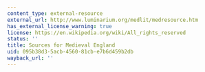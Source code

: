 ```yaml
---
content_type: external-resource
external_url: http://www.luminarium.org/medlit/medresource.htm
has_external_license_warning: true
license: https://en.wikipedia.org/wiki/All_rights_reserved
status: ''
title: Sources for Medieval England
uid: 095b38d3-5acb-4560-81cb-e7b6d459b2db
wayback_url: ''
---
```

